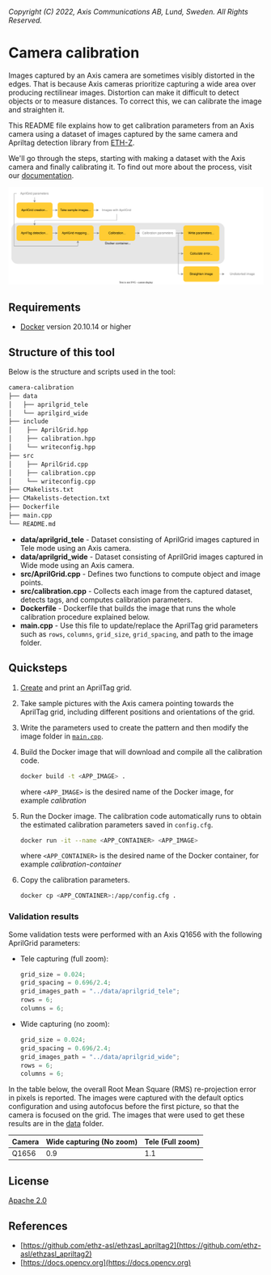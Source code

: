 *Copyright (C) 2022, Axis Communications AB, Lund, Sweden. All Rights Reserved.*

# Camera calibration

Images captured by an Axis camera are sometimes visibly distorted in the edges. That is because Axis cameras prioritize capturing a wide area over producing rectilinear images. Distortion can make it difficult to detect objects or to measure distances. To correct this, we can calibrate the image and straighten it.

This README file explains how to get calibration parameters from an Axis camera using a dataset of images captured by the same camera and Apriltag detection library from [ETH-Z](https://github.com/ethz-asl/ethzasl_apriltag2).

We'll go through the steps, starting with making a dataset with the Axis camera and finally calibrating it. To find out more about the process, visit our [documentation](https://axiscommunications.github.io/acap-documentation/docs/develop/camera-calibration.html).

![Calibration_diagram](data/calibration_diagram.svg)

## Requirements

- [Docker](https://docs.docker.com/get-docker/) version 20.10.14 or higher

## Structure of this tool

Below is the structure and scripts used in the tool:

```sh
camera-calibration
├── data
│   ├── aprilgrid_tele
│   └── aprilgird_wide
├── include
│    ├── AprilGrid.hpp
│    ├── calibration.hpp
│    └── writeconfig.hpp
├── src
│    ├── AprilGrid.cpp
│    ├── calibration.cpp
│    └── writeconfig.cpp
├── CMakelists.txt
├── CMakelists-detection.txt
├── Dockerfile
├── main.cpp
└── README.md
```

- **data/aprilgrid_tele** - Dataset consisting of AprilGrid images captured in Tele mode using an Axis camera.
- **data/aprilgrid_wide** - Dataset consisting of AprilGrid images captured in Wide mode using an Axis camera.
- **src/AprilGrid.cpp** - Defines two functions to compute object and image points.
- **src/calibration.cpp** - Collects each image from the captured dataset, detects tags, and computes calibration parameters.
- **Dockerfile** - Dockerfile that builds the image that runs the whole calibration procedure explained below.
- **main.cpp** - Use this file to update/replace the AprilTag grid parameters such as `rows`, `columns`, `grid_size`, `grid_spacing`, and path to the image folder.

## Quicksteps

1. [Create](https://github.com/ethz-asl/kalibr/wiki/calibration-targets#a-aprilgrid) and print an AprilTag grid.
2. Take sample pictures with the Axis camera pointing towards the AprilTag grid, including different positions and orientations of the grid.
3. Write the parameters used to create the pattern and then modify the image folder in [`main.cpp`](main.cpp).
4. Build the Docker image that will download and compile all the calibration code.

    ```sh
    docker build -t <APP_IMAGE> .
    ```

    where `<APP_IMAGE>` is the desired name of the Docker image, for example *calibration*

5. Run the Docker image. The calibration code automatically runs to obtain the estimated calibration parameters saved in `config.cfg`.

    ```sh
    docker run -it --name <APP_CONTAINER> <APP_IMAGE>
    ```

    where `<APP_CONTAINER>` is the desired name of the Docker container, for example *calibration-container*

6. Copy the calibration parameters.

    ```sh
    docker cp <APP_CONTAINER>:/app/config.cfg .
    ```

### Validation results

Some validation tests were performed with an Axis Q1656 with the following AprilGrid parameters:

- Tele capturing (full zoom):

   ```cpp
   grid_size = 0.024;
   grid_spacing = 0.696/2.4;
   grid_images_path = "../data/aprilgrid_tele";
   rows = 6;
   columns = 6;
   ```

- Wide capturing (no zoom):

   ```cpp
   grid_size = 0.024;
   grid_spacing = 0.696/2.4;
   grid_images_path = "../data/aprilgrid_wide";
   rows = 6;
   columns = 6;
   ```

In the table below, the overall Root Mean Square (RMS) re-projection error in pixels is reported. The images were captured with the default optics configuration and using autofocus before the first picture, so that the camera is focused on the grid. The images that were used to get these results are in the [data](data) folder.

| Camera | Wide capturing (No zoom) | Tele (Full zoom) |
| :- | :- | :- |
| Q1656 | 0.9 | 1.1 |

## License

[Apache 2.0](../LICENSE)

## References

- [https://github.com/ethz-asl/ethzasl_apriltag2](https://github.com/ethz-asl/ethzasl_apriltag2)
- [https://docs.opencv.org](https://docs.opencv.org)
